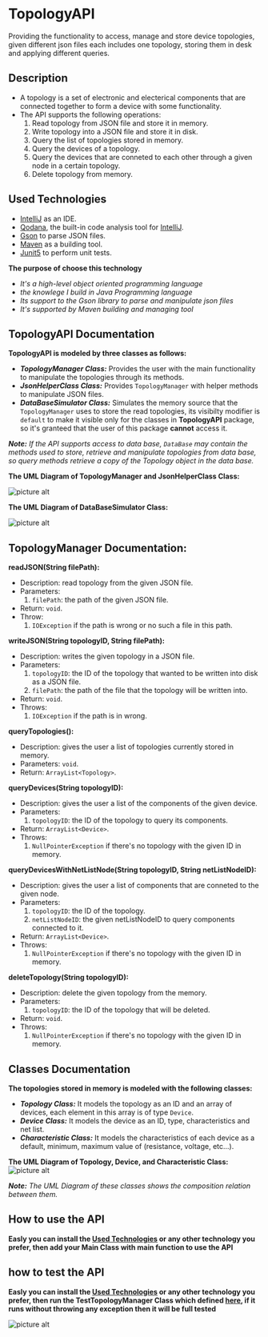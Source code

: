 # TopologyAPI
Providing the functionality to access, manage and store device topologies, given different json files each includes one topology, storing them in desk and applying different queries.

## Description
- A topology is a set of electronic and electerical components that are connected together to form a device with some functionality.
- The API supports the following operations:
    1. Read topology from JSON file and store it in memory.
    2. Write topology into a JSON file and store it in disk.
    3. Query the list of topologies stored in memory.
    4. Query the devices of a topology.
    5. Query the devices that are conneted to each other through a given node in a certain topology.
    6. Delete topology from memory.

## Used Technologies
- [IntelliJ](https://www.jetbrains.com/idea/) as an IDE.
- [Qodana](https://www.jetbrains.com/qodana/), the built-in code analysis tool for [IntelliJ](https://www.jetbrains.com/idea/).
- [Gson](https://sites.google.com/site/gson/gson-user-guide) to parse JSON files.
- [Maven](https://maven.apache.org/) as a building tool.
- [Junit5](https://junit.org/junit5/) to perform unit tests.

**The purpose of choose this technology**
- *It's a high-level object oriented programming language*
- *the knowlege I build in Java Programming language*
- *Its support to the Gson library to parse and manipulate json files*
- *It's supported by Maven building and managing tool*


## TopologyAPI Documentation
**TopologyAPI is modeled by three classes as follows:**

- ***TopologyManager Class:*** Provides the user with the main functionality to manipulate the topologies through its methods.
- ***JsonHelperClass Class:*** Provides `TopologyManager` with helper methods to manipulate JSON files.
- ***DataBaseSimulator Class:*** Simulates the memory source that the `TopologyManager` uses to store the read topologies, its visibilty modifier is `default` to make it visible only for the classes in **TopologyAPI** package, so it's granteed that the user of this package **cannot** access it.

***Note:*** *If the API supports access to data base, `DataBase` may contain the methods used to store, retrieve and manipulate topologies from data base, so query methods retrieve a copy of the Topology object in the data base.*

**The UML Diagram of TopologyManager and JsonHelperClass Class:**

![picture alt](https://raw.githubusercontent.com/Zaher1307/TopologyAPI/master/UML%20diagrams/TopologyManager.png "TopologyManagerUML")

**The UML Diagram of DataBaseSimulator Class:**

![picture alt](https://raw.githubusercontent.com/Zaher1307/TopologyAPI/master/UML%20diagrams/DataBaseSimulator.png "DataBaseSimulatorUML")

## TopologyManager Documentation:
**readJSON(String filePath):**
- Description: read topology from the given JSON file.
- Parameters:
    1. `filePath`: the path of the given JSON file.
- Return: `void`.
- Throw: 
    1. `IOException` if the path is wrong or no such a file in this path.

**writeJSON(String topologyID, String filePath):**
- Description: writes the given topology in a JSON file.
- Parameters: 
    1. `topologyID`: the ID of the topology that wanted to be written into disk as a JSON file.
    2. `filePath`: the path of the file that the topology will be written into.
- Return: `void`.
- Throws:
    1. `IOException` if the path is in wrong.

**queryTopologies():**
- Description: gives the user a list of topologies currently stored in memory.
- Parameters: `void`.
- Return: `ArrayList<Topology>`.

**queryDevices(String topologyID):**
- Description: gives the user a list of the components of the given device.
- Parameters: 
    1. `topologyID`: the ID of the topology to query its components.
- Return: `ArrayList<Device>`.
- Throws:
    1. `NullPointerException` if there's no topology with the given ID in memory.

**queryDevicesWithNetListNode(String topologyID, String netListNodeID):**
- Description: gives the user a list of components that are conneted to the given node.
- Parameters: 
    1. `topologyID`: the ID of the topology.
    2. `netListNodeID`: the given netListNodeID to query components connected to it.
- Return: `ArrayList<Device>`.
- Throws:
    1. `NullPointerException` if there's no topology with the given ID in memory.

**deleteTopology(String topologyID):**
- Description: delete the given topology from the memory.
- Parameters: 
    1. `topologyID`: the ID of the topology that will be deleted.
- Return: `void`.
- Throws:
    1. `NullPointerException` if there's no topology with the given ID in memory.



## Classes Documentation
**The topologies stored in memory is modeled with the following classes:**

- ***Topology Class:*** It models the topology as an ID and an array of devices, each element in this array is of type `Device`.
- ***Device Class:*** It models the device as an ID, type, characteristics and net list.
- ***Characteristic Class:*** It models the characteristics of each device as a default, minimum, maximum value of (resistance, voltage, etc...).

**The UML Diagram of Topology, Device, and Characteristic Class:**
![picture alt](https://raw.githubusercontent.com/Zaher1307/TopologyAPI/master/UML%20diagrams/TopologyRelationship.png "TopolgoUML")

***Note:*** *The UML Diagram of these classes shows the composition relation between them.*

## How to use the API
**Easly you can install the [Used Technologies](#Used-Technologies) or any other technology you prefer, then add your Main Class with main function to use the API**

## how to test the API 
**Easly you can install the [Used Technologies](#Used-Technologies) or any other technology you prefer, then run the TestTopologyManager Class which defined [here](https://github.com/Zaher1307/TopologyAPI/blob/master/src/test/java/TestTopologyAPI/TestTopologyManager.java), if it runs without throwing any exception then it will be full tested**

![picture alt](https://raw.githubusercontent.com/Zaher1307/TopologyAPI/master/testPassed.png "testPassed")